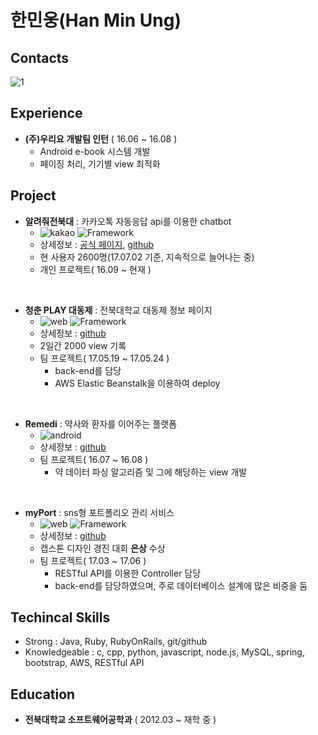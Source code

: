 # 한민웅(Han Min Ung)

## Contacts

![1](https://img.shields.io/badge/email-hmu332233%40gmail.com-green.svg)

## Experience
- **(주)우리요 개발팀 인턴** ( 16.06 ~ 16.08 )
  - Android e-book 시스템 개발
  - 페이징 처리, 기기별 view 최적화

## Project

- **알려줘전북대** : 카카오톡 자동응답 api를 이용한 chatbot
  - ![kakao](https://img.shields.io/badge/platform-kakaotalk-yellow.svg) ![Framework](https://img.shields.io/badge/framework-RubyOnRails-red.svg)
  - 상세정보 : [공식 페이지](https://pf.kakao.com/_LffxoM), [github](https://github.com/hmu332233/LetMeKnow.jbnu--ChatBot--)
  - 현 사용자 2600명(17.07.02 기준, 지속적으로 늘어나는 중)
  - 개인 프로젝트( 16.09 ~ 현재 )  
<br/>

- **청춘 PLAY 대동제** : 전북대학교 대동제 정보 페이지
  - ![web](https://img.shields.io/badge/platform-web-lightgrey.svg) ![Framework](https://img.shields.io/badge/framework-RubyOnRails-red.svg)
  - 상세정보 : [github](https://github.com/hmu332233/project_daedong)
  - 2일간 2000 view 기록
  - 팀 프로젝트( 17.05.19 ~ 17.05.24 )
    - back-end를 담당
    - AWS Elastic Beanstalk을 이용하여 deploy
<br/>

- **Remedi** : 약사와 환자를 이어주는 플랫폼
  - ![android](https://img.shields.io/badge/platform-android-green.svg)
  - 상세정보 : [github](https://github.com/hmu332233/remedi)
  - 팀 프로젝트( 16.07 ~ 16.08 )
    - 약 데이터 파싱 알고리즘 및 그에 해당하는 view 개발
<br/>

- **myPort** : sns형 포트폴리오 관리 서비스
  - ![web](https://img.shields.io/badge/platform-web-lightgrey.svg) ![Framework](https://img.shields.io/badge/framework-RubyOnRails-red.svg)
  - 상세정보 : [github](https://github.com/hmu332233/myport)
  - 캡스톤 디자인 경진 대회 **은상** 수상
  - 팀 프로젝트( 17.03 ~ 17.06 )
    - RESTful API를 이용한 Controller 담당  
    - back-end를 담당하였으며, 주로 데이터베이스 설계에 많은 비중을 둠

## Techincal Skills
  - Strong : Java, Ruby, RubyOnRails, git/github
  - Knowledgeable : c, cpp, python, javascript, node.js, MySQL, spring, bootstrap, AWS, RESTful API

## Education

- **전북대학교 소프트웨어공학과** ( 2012.03 ~ 재학 중 )
